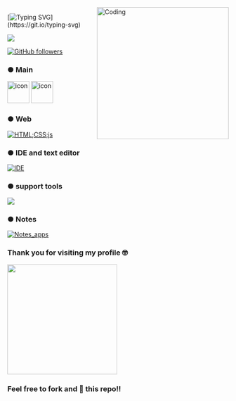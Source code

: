 <img align="right" alt="Coding" width="300" src="https://mir-s3-cdn-cf.behance.net/project_modules/hd/06f21a161921919.63cd7887d0a70.gif">

[![Typing SVG](https://readme-typing-svg.herokuapp.com?font=Architects+Daughter&color=7AF79A&size=30&lines=Hey!+I'm+Dang!;I'm+studying+AI.)](https://git.io/typing-svg)

<img src="https://profile-counter.glitch.me/Edgar1107/count.svg">

 [![GitHub followers](https://img.shields.io/github/followers/Edgar1107.svg?style=social&label=Followers)](https://github.com/Edgar1107?tab=followers)

 ### ● Main
<div align="left">
  <img src="https://techstack-generator.vercel.app/java-icon.svg" alt="icon" width="50" height="50" />
  <img src="https://techstack-generator.vercel.app/python-icon.svg" alt="icon" width="50" height="50" />
<div align="left">
 

<div align="left">
 
 ### ● Web
 [![HTML;CSS;js](https://skillicons.dev/icons?i=html,css,js)](https://skillicons.dev)
 
 ### ● IDE and text editor
 [![IDE](https://skillicons.dev/icons?i=vscode,pycharm,idea)](https://skillicons.dev)

 ### ● support tools
 <p align="left"> <a href="https://skillicons.dev"> <img src="https://skillicons.dev/icons?i=git,pytorch,tensorflow,stackoverflow" /> </a> </p>
 
 ### ● Notes
 [![Notes_apps](https://skillicons.dev/icons?i=notion,obsidian)](https://skillicons.dev)
 
 ### Thank you for visiting my profile 🤓 

 <img width="250" src="https://gifdb.com/images/high/cute-cartoon-cat-bye-j5v46v5t4emf2gux.gif">
 
 ### Feel free to fork and 🌟 this repo!!

